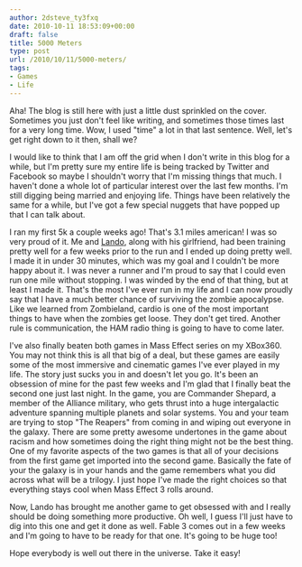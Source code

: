 ```yaml
---
author: 2dsteve_ty3fxq
date: 2010-10-11 18:53:09+00:00
draft: false
title: 5000 Meters
type: post
url: /2010/10/11/5000-meters/
tags:
- Games
- Life
---
```


Aha! The blog is still here with just a little dust sprinkled on the cover. Sometimes you just don't feel like writing, and sometimes those times last for a very long time. Wow, I used "time" a lot in that last sentence. Well, let's get right down to it then, shall we?

I would like to think that I am off the grid when I don't write in this blog for a while, but I'm pretty sure my entire life is being tracked by Twitter and Facebook so maybe I shouldn't worry that I'm missing things that much. I haven't done a whole lot of particular interest over the last few months. I'm still digging being married and enjoying life. Things have been relatively the same for a while, but I've got a few special nuggets that have popped up that I can talk about.

I ran my first 5k a couple weeks ago! That's 3.1 miles american! I was so very proud of it. Me and [Lando](http://www.landoman.com), along with his girlfriend, had been training pretty well for a few weeks prior to the run and I ended up doing pretty well. I made it in under 30 minutes, which was my goal and I couldn't be more happy about it. I was never a runner and I'm proud to say that I could even run one mile without stopping. I was winded by the end of that thing, but at least I made it. That's the most I've ever run in my life and I can now proudly say that I have a much better chance of surviving the zombie apocalypse. Like we learned from Zombieland, cardio is one of the most important things to have when the zombies get loose. They don't get tired. Another rule is communication, the HAM radio thing is going to have to come later.

I've also finally beaten both games in Mass Effect series on my XBox360. You may not think this is all that big of a deal, but these games are easily some of the most immersive and cinematic games I've ever played in my life. The story just sucks you in and doesn't let you go. It's been an obsession of mine for the past few weeks and I'm glad that I finally beat the second one just last night. In the game, you are Commander Shepard, a member of the Alliance military, who gets thrust into a huge intergalactic adventure spanning multiple planets and solar systems. You and your team are trying to stop "The Reapers" from coming in and wiping out everyone in the galaxy. There are some pretty awesome undertones in the game about racism and how sometimes doing the right thing might not be the best thing. One of my favorite aspects of the two games is that all of your decisions from the first game get imported into the second game. Basically the fate of your the galaxy is in your hands and the game remembers what you did across what will be a trilogy. I just hope I've made the right choices so that everything stays cool when Mass Effect 3 rolls around. 

Now, Lando has brought me another game to get obsessed with and I really should be doing something more productive. Oh well, I guess I'll just have to dig into this one and get it done as well. Fable 3 comes out in a few weeks and I'm going to have to be ready for that one. It's going to be huge too! 

Hope everybody is well out there in the universe. Take it easy!
